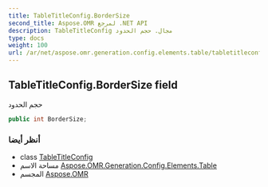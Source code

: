 ```yaml
---
title: TableTitleConfig.BorderSize
second_title: Aspose.OMR لمرجع .NET API
description: TableTitleConfig مجال. حجم الحدود
type: docs
weight: 100
url: /ar/net/aspose.omr.generation.config.elements.table/tabletitleconfig/bordersize/
---
```

## TableTitleConfig.BorderSize field

حجم الحدود

```csharp
public int BorderSize;
```

### أنظر أيضا

* class [TableTitleConfig](../)
* مساحة الاسم [Aspose.OMR.Generation.Config.Elements.Table](../../tabletitleconfig/)
* المجسم [Aspose.OMR](../../../)


